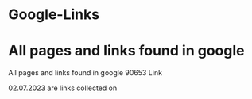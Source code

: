 # Google-Links
# All pages and links found in google
All pages and links found in google 90653 Link


02.07.2023 are links collected on
